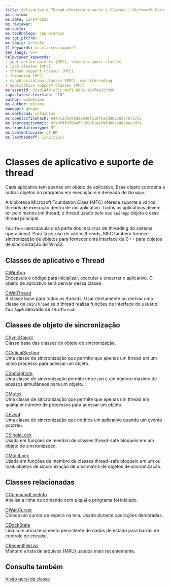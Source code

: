 ```yaml
---
title: Aplicativo e Thread oferecem suporte a Classes | Microsoft Docs
ms.custom: 
ms.date: 11/04/2016
ms.reviewer: 
ms.suite: 
ms.technology: cpp-windows
ms.tgt_pltfrm: 
ms.topic: article
f1_keywords: vc.classes.support
dev_langs: C++
helpviewer_keywords:
- application objects [MFC], thread support classes
- lock classes [MFC]
- thread support classes [MFC]
- threading [MFC]
- synchronization classes [MFC], multithreading
- application support classes [MFC]
ms.assetid: 3c1d14fd-c35c-48f1-86ce-1e0f9a32c36d
caps.latest.revision: "10"
author: mikeblome
ms.author: mblome
manager: ghogen
ms.workload: cplusplus
ms.openlocfilehash: e443c2393d9d3a8a0f61df6adddb2c83e7672723
ms.sourcegitcommit: 8fa8fdf0fbb4f57950f1e8f4f9b81b4d39ec7d7a
ms.translationtype: MT
ms.contentlocale: pt-BR
ms.lasthandoff: 12/21/2017
---
```

# <a name="application-and-thread-support-classes"></a>Classes de aplicativo e suporte de thread
Cada aplicativo tem apenas um objeto de aplicativo; Esse objeto coordena a outros objetos no programa em execução e é derivado de `CWinApp`.  
  
 A biblioteca Microsoft Foundation Class (MFC) oferece suporte a vários threads de execução dentro de um aplicativo. Todos os aplicativos devem ter pelo menos um thread; o thread usado pelo seu `CWinApp` objeto é esse thread principal.  
  
 `CWinThread`encapsula uma parte dos recursos de threading do sistema operacional. Para fazer uso de vários threads, MFC também fornece sincronização de objetos para fornecer uma interface de C++ para objetos de sincronização do Win32.  
  
## <a name="application-and-thread-classes"></a>Classes de aplicativo e Thread  
 [CWinApp](../mfc/reference/cwinapp-class.md)  
 Encapsula o código para inicializar, executar e encerrar o aplicativo. O objeto de aplicativo será derivar dessa classe.  
  
 [CWinThread](../mfc/reference/cwinthread-class.md)  
 A classe base para todos os threads. Usar diretamente ou derivar uma classe de `CWinThread` se o thread realiza funções de interface do usuário. `CWinApp`é derivado de `CWinThread`.  
  
## <a name="synchronization-object-classes"></a>Classes de objeto de sincronização  
 [CSyncObject](../mfc/reference/csyncobject-class.md)  
 Classe base das classes de objeto de sincronização.  
  
 [CCriticalSection](../mfc/reference/ccriticalsection-class.md)  
 Uma classe de sincronização que permite que apenas um thread em um único processo para acessar um objeto.  
  
 [CSemaphore](../mfc/reference/csemaphore-class.md)  
 Uma classe de sincronização permite entre um e um número máximo de acessos simultâneos para um objeto.  
  
 [CMutex](../mfc/reference/cmutex-class.md)  
 Uma classe de sincronização que permite que apenas um thread em qualquer número de processos para acessar um objeto.  
  
 [CEvent](../mfc/reference/cevent-class.md)  
 Uma classe de sincronização que notifica um aplicativo quando um evento ocorreu.  
  
 [CSingleLock](../mfc/reference/csinglelock-class.md)  
 Usada em funções de membro de classes thread-safe bloqueio em um objeto de sincronização.  
  
 [CMultiLock](../mfc/reference/cmultilock-class.md)  
 Usada em funções de membro de classes thread-safe bloqueio em um ou mais objetos de sincronização de uma matriz de objetos de sincronização.  
  
## <a name="related-classes"></a>Classes relacionadas  
 [CCommandLineInfo](../mfc/reference/ccommandlineinfo-class.md)  
 Analisa a linha de comando com a qual o programa foi iniciado.  
  
 [CWaitCursor](../mfc/reference/cwaitcursor-class.md)  
 Coloca um cursor de espera na tela. Usado durante operações demoradas.  
  
 [CDockState](../mfc/reference/cdockstate-class.md)  
 Lida com armazenamento persistente de dados de estado para barras de controle de encaixe.  
  
 [CRecentFileList](../mfc/reference/crecentfilelist-class.md)  
 Mantém a lista de arquivos (MRU) usados mais recentemente.  
  
## <a name="see-also"></a>Consulte também  
 [Visão geral da classe](../mfc/class-library-overview.md)

